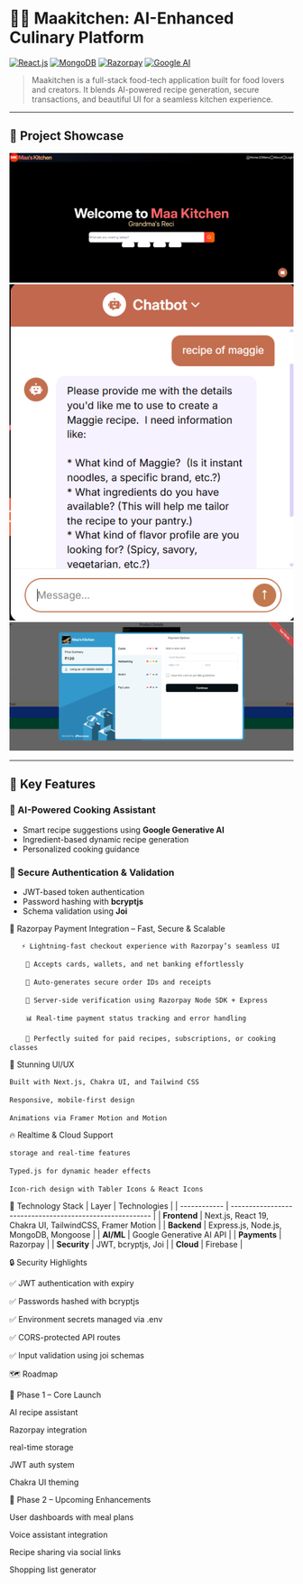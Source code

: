 # 🧑‍🍳 Maakitchen: AI-Enhanced Culinary Platform

[![React.js](https://img.shields.io/badge/React.js-19-blue.svg)]()
[![MongoDB](https://img.shields.io/badge/MongoDB-Mongoose-green.svg)]()
[![Razorpay](https://img.shields.io/badge/Payments-Razorpay-orange.svg)]()
[![Google AI](https://img.shields.io/badge/AI-Gemini-blueviolet.svg)]()

> Maakitchen is a full-stack food-tech application built for food lovers and creators. It blends AI-powered recipe generation, secure transactions, and beautiful UI for a seamless kitchen experience.

---

## 📸 Project Showcase

![Maakitchen UI](maakitchen-UI.png)
![Recipe Generation](recipe.png)
![Payment Checkout](payment.png)

---

## 🌟 Key Features

### 🍳 AI-Powered Cooking Assistant
- Smart recipe suggestions using **Google Generative AI**
- Ingredient-based dynamic recipe generation
- Personalized cooking guidance

### 🔐 Secure Authentication & Validation
- JWT-based token authentication
- Password hashing with **bcryptjs**
- Schema validation using **Joi**

💸 Razorpay Payment Integration – Fast, Secure & Scalable

       ⚡ Lightning-fast checkout experience with Razorpay’s seamless UI
        
        🏦 Accepts cards, wallets, and net banking effortlessly
    
        🧾 Auto-generates secure order IDs and receipts

        🔐 Server-side verification using Razorpay Node SDK + Express
 
        📊 Real-time payment status tracking and error handling

        💼 Perfectly suited for paid recipes, subscriptions, or cooking classes



🎨 Stunning UI/UX


    Built with Next.js, Chakra UI, and Tailwind CSS

    Responsive, mobile-first design
    
    Animations via Framer Motion and Motion


🔥 Realtime & Cloud Support

    storage and real-time features
    
    Typed.js for dynamic header effects
    
    Icon-rich design with Tabler Icons & React Icons


🧠 Technology Stack
| Layer        | Technologies                                             |
| ------------ | -------------------------------------------------------- |
| **Frontend** | Next.js, React 19, Chakra UI, TailwindCSS, Framer Motion |
| **Backend**  | Express.js, Node.js, MongoDB, Mongoose                   |
| **AI/ML**    | Google Generative AI API                                 |
| **Payments** | Razorpay                                                 |
| **Security** | JWT, bcryptjs, Joi                                       |
| **Cloud**    | Firebase                                                 |

🔒 Security Highlights

✅ JWT authentication with expiry

✅ Passwords hashed with bcryptjs

✅ Environment secrets managed via .env

✅ CORS-protected API routes

✅ Input validation using joi schemas



🗺 Roadmap


🚧 Phase 1 – Core Launch

   AI recipe assistant

   Razorpay integration

   real-time storage

   JWT auth system

   Chakra UI theming

🚀 Phase 2 – Upcoming Enhancements

   User dashboards with meal plans

   Voice assistant integration

   Recipe sharing via social links

   Shopping list generator

 




